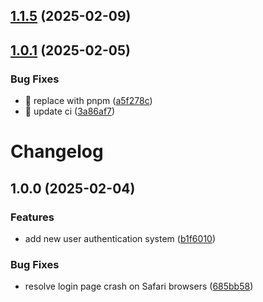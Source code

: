 ## [1.1.5](https://github.com/129emma/CampSnoopy/compare/v1.1.4...v1.1.5) (2025-02-09)

## [1.0.1](https://github.com/129emma/CampSnoopy/compare/v1.0.0...v1.0.1) (2025-02-05)


### Bug Fixes

* 🐛 replace with pnpm ([a5f278c](https://github.com/129emma/CampSnoopy/commit/a5f278cf281e787821a3a3b9f5337a2526896238))
* 🐛 update ci ([3a86af7](https://github.com/129emma/CampSnoopy/commit/3a86af7476a7eeda7147d9960ce106ca69e5b3ae))

# Changelog

## 1.0.0 (2025-02-04)


### Features

* add new user authentication system ([b1f6010](https://github.com/129emma/CampSnoopy/commit/b1f601067f27e036e3ba3121fb3f99960c3013d2))


### Bug Fixes

* resolve login page crash on Safari browsers ([685bb58](https://github.com/129emma/CampSnoopy/commit/685bb588c0fb01e09a8461e542d526971a8a95cb))
